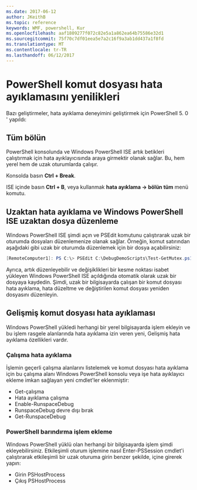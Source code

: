 ```yaml
---
ms.date: 2017-06-12
author: JKeithB
ms.topic: reference
keywords: WMF, powershell, Kur
ms.openlocfilehash: aaf1809277f072c82e5a1a862ea64b75586e32d1
ms.sourcegitcommit: 75f70c7df01eea5e7a2c16f9a3ab1dd437a1f8fd
ms.translationtype: MT
ms.contentlocale: tr-TR
ms.lasthandoff: 06/12/2017
---
```

# <a name="improvements-in-powershell-script-debugging"></a>PowerShell komut dosyası hata ayıklamasını yenilikleri

Bazı geliştirmeler, hata ayıklama deneyimini geliştirmek için PowerShell 5. 0 ' yapıldı:

## <a name="break-all"></a>Tüm bölün

PowerShell konsolunda ve Windows PowerShell ISE artık betikleri çalıştırmak için hata ayıklayıcısında araya girmektir olanak sağlar. Bu, hem yerel hem de uzak oturumlarda çalışır.

Konsolda basın **Ctrl + Break**.

ISE içinde basın **Ctrl + B**, veya kullanmak **hata ayıklama -> bölün tüm** menü komutu.

## <a name="remote-debugging-and-remote-file-editing-in-windows-powershell-ise"></a>Uzaktan hata ayıklama ve Windows PowerShell ISE uzaktan dosya düzenleme

Windows PowerShell ISE şimdi açın ve PSEdit komutunu çalıştırarak uzak bir oturumda dosyaları düzenlemenize olanak sağlar.
Örneğin, komut satırından aşağıdaki gibi uzak bir oturumda düzenlemek için bir dosya açabilirsiniz:

```powershell
[RemoteComputer1]: PS C:\> PSEdit C:\DebugDemoScripts\Test-GetMutex.ps1
```

Ayrıca, artık düzenleyebilir ve değişiklikleri bir kesme noktası isabet yükleyen Windows PowerShell ISE açıldığında otomatik olarak uzak bir dosyaya kaydedin.
Şimdi, uzak bir bilgisayarda çalışan bir komut dosyası hata ayıklama, hata düzeltme ve değiştirilen komut dosyası yeniden dosyasını düzenleyin.

## <a name="advanced-script-debugging"></a>Gelişmiş komut dosyası hata ayıklaması

Windows PowerShell yükledi herhangi bir yerel bilgisayarda işlem ekleyin ve bu işlem rasgele alanlarında hata ayıklama izin veren yeni, Gelişmiş hata ayıklama özellikleri vardır.

### <a name="runspace-debugging"></a>Çalışma hata ayıklama

İşlemin geçerli çalışma alanlarını listelemek ve komut dosyası hata ayıklama için bu çalışma alanı Windows PowerShell konsolu veya işe hata ayıklayıcı ekleme imkan sağlayan yeni cmdlet'ler eklenmiştir:

-   Get-çalışma
-   Hata ayıklama çalışma
-   Enable-RunspaceDebug
-   RunspaceDebug devre dışı bırak
-   Get-RunspaceDebug

### <a name="attach-to-process-hosting-powershell"></a>PowerShell barındırma işlem ekleme

Windows PowerShell yüklü olan herhangi bir bilgisayarda işlem şimdi ekleyebilirsiniz. Etkileşimli oturum işlemine nasıl Enter-PSSession cmdlet'i çalıştırarak etkileşimli bir uzak oturuma girin benzer şekilde, içine girerek yapın:

-   Girin PSHostProcess
-   Çıkış PSHostProcess

